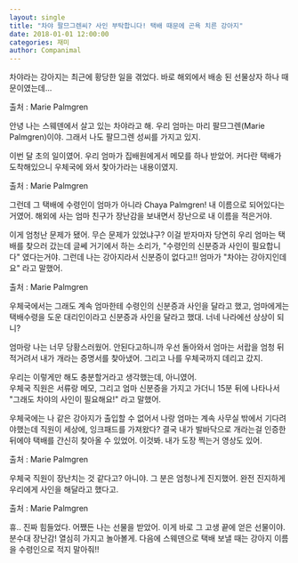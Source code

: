 ```yaml
---
layout: single
title: "차야 팔므그렌씨? 사인 부탁합니다! 택배 때문에 곤욕 치른 강아지"
date: 2018-01-01 12:00:00
categories: 재미
author: Companimal
---
```


차야라는 강아지는 최근에 황당한 일을 겪었다. 바로 해외에서 배송 된 선물상자 하나 때문이였는데...

출처 : Marie Palmgren

안녕 나는 스웨덴에서 살고 있는 차야라고 해. 우리 엄마는 마리 팔므그렌(Marie Palmgren)이야. 그래서 나도 팔므그렌 성씨를 가지고 있지.

이번 달 초의 일이였어. 우리 엄마가 집배원에게서 메모를 하나 받았어. 커다란 택배가 도착해있으니 우체국에 와서 찾아가라는 내용이였지.

출처 : Marie Palmgren

그런데 그 택배에 수령인이 엄마가 아니라 Chaya Palmgren! 내 이름으로 되어있다는거였어. 해외에 사는 엄마 친구가 장난감을 보내면서 장난으로 내 이름을 적은거야.

이게 엄청난 문제가 됐어. 무슨 문제가 있었냐구? 이걸 받자마자 당연히 우리 엄마는 택배를 찾으러 갔는데 글쎄 거기에서 하는 소리가, "수령인의 신분증과 사인이 필요합니다" 였다는거야. 그런데 나는 강아지라서 신분증이 없다고!! 엄마가 "차야는 강아지인데요" 라고 말했어.

출처 : Marie Palmgren

우체국에서는 그래도 계속 엄마한테 수령인의 신분증과 사인을 달라고 했고, 엄마에게는 택배수령을 도운 대리인이라고 신분증과 사인을 달라고 했대. 너네 나라에선 상상이 되니?

엄마랑 나는 너무 당황스러웠어. 안된다고하니까 우선 돌아와서 엄마는 서랍을 엄청 뒤적거려서 내가 개라는 증명서를 찾아냈어. 그리고 나를 우체국까지 데리고 갔지.

우리는 이렇게만 해도 충분할거라고 생각했는데, 아니였어.  
 우체국 직원은 서류랑 메모, 그리고 엄마 신분증을 가지고 가더니 15분 뒤에 나타나서 "그래도 차야의 사인이 필요해요!" 라고 말했어.

우체국에는 나 같은 강아지가 출입할 수 없어서 나랑 엄마는 계속 사무실 밖에서 기다려야했는데 직원이 세상에, 잉크패드를 가져왔다? 결국 내가 발바닥으로 개라는걸 인증한 뒤에야 택배를 간신히 찾아올 수 있었어. 이것봐. 내가 도장 찍는거 영상도 있어.

출처 : Marie Palmgren

우체국 직원이 장난치는 것 같다고? 아니야. 그 분은 엄청나게 진지했어. 완전 진지하게 우리에게 사인을 해달라고 했다고.

출처 : Marie Palmgren

휴.. 진짜 힘들었다. 어쨌든 나는 선물을 받았어. 이게 바로 그 고생 끝에 얻은 선물이야. 분수대 장난감! 열심히 가지고 놀아볼게. 다음에 스웨덴으로 택배 보낼 때는 강아지 이름을 수령인으로 적지 말아줘!!
